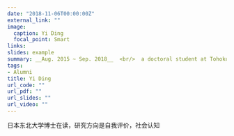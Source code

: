 ```yaml
---
date: "2018-11-06T00:00:00Z"
external_link: ""
image:
  caption: Yi Ding
  focal_point: Smart
links: 
slides: example
summary: __Aug. 2015 ~ Sep. 2018__  <br/>  a doctoral student at Tohoku University, study self-evaluation, social cognition
tags:
- Alumni
title: Yi Ding
url_code: ""
url_pdf: ""
url_slides: ""
url_video: ""
---
```

日本东北大学博士在读，研究方向是自我评价，社会认知
